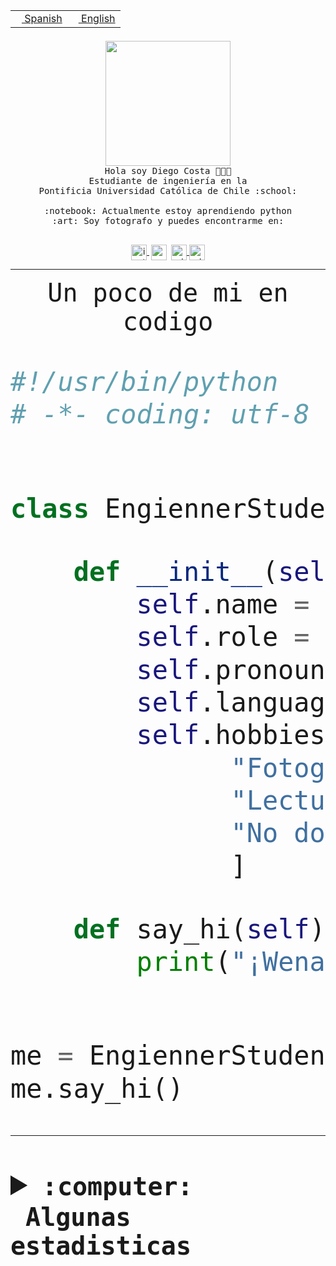 <table border="0"  align="right">
 <tr><td><a href="README.md"><img src="https://upload.wikimedia.org/wikipedia/commons/thumb/8/89/Bandera_de_Espa%C3%B1a.svg/1200px-Bandera_de_Espa%C3%B1a.svg.png" height="10"> Spanish</a></td>
 <td><a href="README.en.md"><img src="https://upload.wikimedia.org/wikipedia/commons/a/a4/Flag_of_the_United_States.svg" height="10"> English</a></td></tr>
</table><br><br><br>


<p align="center">
  <img src="https://github.com/diegocostares/diegocostares/blob/main/Images/aaa2.gif?raw=true" height="200px">
  <br><samp>
    Hola soy Diego Costa 👨🏻‍💻<br>
    Estudiante de ingeniería en la <br>
    Pontificia Universidad Católica de Chile :school:<br>
  <br>
    :notebook: Actualmente estoy aprendiendo python <br>
    :art: Soy fotografo y puedes encontrarme en: <br>
  <br></samp>
  
</p>

<p align="center">
   <a href="https://instagram.com/diegocosta_no" target="blank">
    <img 
    align="center" src="https://cdn.jsdelivr.net/npm/simple-icons@3.0.1/icons/instagram.svg" alt="instagram" height="25px" width="25px" />
  </a>
  <a style="border: 3px solid; color: white;"href="https://t.me/diegocosta_no" target="blank">
  <img
  align="center" alt="Telegram" width="25px" src="https://icons-for-free.com/iconfiles/png/512/Telegram-1324888767380505522.png" />
</a>
<a href="https://api.whatsapp.com/send?phone=56971897835&text=Hola!" target="blank">
  <img
  align="center" alt="wtsp" width="25px" src="https://img.icons8.com/pastel-glyph/2x/whatsapp--v2.png" />
</a>
<a href="https://www.linkedin.com/in/diego-costa-786249213/" target="blank">
  <img
  align="center" alt="wtsp" width="25px" src="https://img.icons8.com/metro/452/linkedin.png" />
</a>

  </a>
</p>

---


<p align="center"><font size="25"><samp>Un poco de mi en codigo</samp></front></p>


```python
#!/usr/bin/python
# -*- coding: utf-8 -*-


class EngiennerStudent:

    def __init__(self):
        self.name = "Diego Costa"
        self.role = "Estudiante"
        self.pronouns = "he/him"
        self.language_spoken = ["es_CL", "en_US"]
        self.hobbies = [
              "Fotografia",
              "Lectura",
              "No dormir",
              ]

    def say_hi(self):
        print("¡Wena mundo!")


me = EngiennerStudent()
me.say_hi()
```
---
<details>
  <summary><b><samp>:computer: &nbsp;Algunas estadisticas</samp></b></summary>
  <br/></p>

<!--START_SECTION:waka-->
![Code Time](http://img.shields.io/badge/Code%20Time-677%20hrs%2029%20mins-blue)

**Soy nocturno 🦉** 

```text
🌞 Mañana     7 commits      ░░░░░░░░░░░░░░░░░░░░░░░░░   1.3% 
🌆 Día        180 commits    ████████░░░░░░░░░░░░░░░░░   33.46% 
🌃 Tarde      214 commits    ██████████░░░░░░░░░░░░░░░   39.78% 
🌙 Noche      137 commits    ██████░░░░░░░░░░░░░░░░░░░   25.46%

```
📅 **Soy más productivo los Miércoles** 

```text
Lunes        52 commits     ██░░░░░░░░░░░░░░░░░░░░░░░   9.67% 
Martes       68 commits     ███░░░░░░░░░░░░░░░░░░░░░░   12.64% 
Miércoles    132 commits    ██████░░░░░░░░░░░░░░░░░░░   24.54% 
Jueves       63 commits     ███░░░░░░░░░░░░░░░░░░░░░░   11.71% 
Viernes      51 commits     ██░░░░░░░░░░░░░░░░░░░░░░░   9.48% 
Sábado       71 commits     ███░░░░░░░░░░░░░░░░░░░░░░   13.2% 
Domingo      101 commits    ████░░░░░░░░░░░░░░░░░░░░░   18.77%

```


📊 **Esta semana me dediqué a** 

```text
🐱‍💻 Proyectos: 
login_MP                 3 hrs 5 mins        ██████████████░░░░░░░░░░░   56.75% 
private-test             1 hr 37 mins        ███████░░░░░░░░░░░░░░░░░░   29.89% 
latex-templates          38 mins             ███░░░░░░░░░░░░░░░░░░░░░░   11.83% 
Oneconverter             3 mins              ░░░░░░░░░░░░░░░░░░░░░░░░░   1.2% 
WEB-perfiles             1 min               ░░░░░░░░░░░░░░░░░░░░░░░░░   0.32%

```


 Last Updated on 06/10/2022 12:59:35 UTC
<!--END_SECTION:waka-->
  
  

<p align="center"> <img src="https://github-readme-stats.vercel.app/api?username=diegocostares&show_icons=true&theme=ayu-mirage" alt="abhisheknaiidu" /></p>
 
</details>
